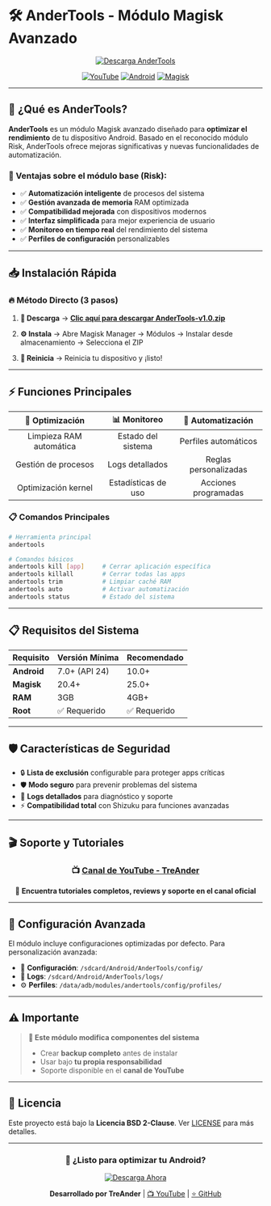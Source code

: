 # 🛠️ AnderTools - Módulo Magisk Avanzado

<div align="center">

[![Descarga AnderTools](https://img.shields.io/badge/📥_DESCARGAR_MÓDULO-v1.0-brightgreen?style=for-the-badge&logo=android&logoColor=white)](https://github.com/Kuaiswap/AnderTools/raw/main/AnderTools-v1.0.zip)

[![YouTube](https://img.shields.io/badge/📺_Canal_YouTube-TreAnder-red?style=for-the-badge&logo=youtube&logoColor=white)](https://www.youtube.com/@TreAnder)
[![Android](https://img.shields.io/badge/Android-7.0+-brightgreen?style=for-the-badge&logo=android&logoColor=white)](#)
[![Magisk](https://img.shields.io/badge/Magisk-20.4+-blue?style=for-the-badge&logo=magisk&logoColor=white)](#)

</div>

---

## 🎯 ¿Qué es AnderTools?

**AnderTools** es un módulo Magisk avanzado diseñado para **optimizar el rendimiento** de tu dispositivo Android. Basado en el reconocido módulo Risk, AnderTools ofrece mejoras significativas y nuevas funcionalidades de automatización.

### 🚀 Ventajas sobre el módulo base (Risk):
- ✅ **Automatización inteligente** de procesos del sistema
- ✅ **Gestión avanzada de memoria** RAM optimizada  
- ✅ **Compatibilidad mejorada** con dispositivos modernos
- ✅ **Interfaz simplificada** para mejor experiencia de usuario
- ✅ **Monitoreo en tiempo real** del rendimiento del sistema
- ✅ **Perfiles de configuración** personalizables

---

## 📥 Instalación Rápida

### 🔥 **Método Directo (3 pasos)**

1. **📱 Descarga** → [**Clic aquí para descargar AnderTools-v1.0.zip**](https://github.com/Kuaiswap/AnderTools/raw/main/AnderTools-v1.0.zip)

2. **⚙️ Instala** → Abre Magisk Manager → Módulos → Instalar desde almacenamiento → Selecciona el ZIP

3. **🔄 Reinicia** → Reinicia tu dispositivo y ¡listo!

---

## ⚡ Funciones Principales

| 🔧 **Optimización** | 📊 **Monitoreo** | 🤖 **Automatización** |
|:---:|:---:|:---:|
| Limpieza RAM automática | Estado del sistema | Perfiles automáticos |
| Gestión de procesos | Logs detallados | Reglas personalizadas |
| Optimización kernel | Estadísticas de uso | Acciones programadas |

### 📋 **Comandos Principales**

```bash
# Herramienta principal
andertools

# Comandos básicos
andertools kill [app]     # Cerrar aplicación específica
andertools killall        # Cerrar todas las apps
andertools trim           # Limpiar caché RAM
andertools auto           # Activar automatización
andertools status         # Estado del sistema
```

---

## 📋 Requisitos del Sistema

| Requisito | Versión Mínima | Recomendado |
|-----------|----------------|-------------|
| **Android** | 7.0+ (API 24) | 10.0+ |
| **Magisk** | 20.4+ | 25.0+ |
| **RAM** | 3GB | 4GB+ |
| **Root** | ✅ Requerido | ✅ Requerido |

---

## 🛡️ Características de Seguridad

- 🔒 **Lista de exclusión** configurable para proteger apps críticas
- 🛡️ **Modo seguro** para prevenir problemas del sistema
- 📝 **Logs detallados** para diagnóstico y soporte
- ⚡ **Compatibilidad total** con Shizuku para funciones avanzadas

---

## 🎬 Soporte y Tutoriales

<div align="center">

### 📺 [**Canal de YouTube - TreAnder**](https://www.youtube.com/@TreAnder)

🎥 **Encuentra tutoriales completos, reviews y soporte en el canal oficial**

</div>

---

## 🔧 Configuración Avanzada

El módulo incluye configuraciones optimizadas por defecto. Para personalización avanzada:

- 📁 **Configuración**: `/sdcard/Android/AnderTools/config/`
- 📝 **Logs**: `/sdcard/Android/AnderTools/logs/`
- ⚙️ **Perfiles**: `/data/adb/modules/andertools/config/profiles/`

---

## ⚠️ Importante

> **🚨 Este módulo modifica componentes del sistema**
> 
> - Crear **backup completo** antes de instalar
> - Usar bajo **tu propia responsabilidad** 
> - Soporte disponible en el **canal de YouTube**

---

## 📄 Licencia

Este proyecto está bajo la **Licencia BSD 2-Clause**. Ver [LICENSE](LICENSE) para más detalles.

---

<div align="center">

### 🎯 **¿Listo para optimizar tu Android?**

[![Descarga Ahora](https://img.shields.io/badge/📥_DESCARGAR_AHORA-AnderTools_v1.0-success?style=for-the-badge&logo=download&logoColor=white)](https://github.com/Kuaiswap/AnderTools/raw/main/AnderTools-v1.0.zip)

**Desarrollado por TreAnder** | [📺 YouTube](https://www.youtube.com/@TreAnder) | [⭐ GitHub](https://github.com/Kuaiswap/AnderTools)

</div>
